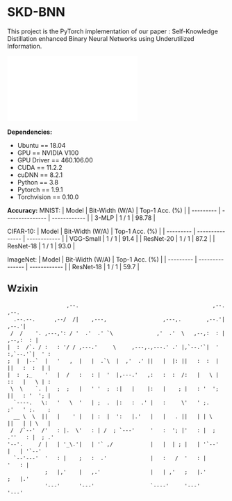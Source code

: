 # SKD-BNN

This project is the PyTorch implementation of our paper : Self-Knowledge Distillation enhanced Binary Neural Networks using Underutilized Information.

![image](Graphical-Abstract.pdf)

**Dependencies:**

- Ubuntu == 18.04
- GPU == NVIDIA V100
- GPU Driver == 460.106.00
- CUDA == 11.2.2
- cuDNN == 8.2.1
- Python == 3.8
- Pytorch == 1.9.1
- Torchvision == 0.10.0

**Accuracy:** 
MNIST:
|   Model   | Bit-Width (W/A) | Top-1 Acc. (%) |
| --------- | --------------- | ------------ |
|   3-MLP   | 1 / 1           | 98.78        |

CIFAR-10:
|   Model   | Bit-Width (W/A) | Top-1 Acc. (%) |
| --------- | --------------- | ------------ |
| VGG-Small | 1 / 1           | 91.4         |
| ResNet-20 | 1 / 1           | 87.2         |
| ResNet-18 | 1 / 1           | 93.0         | 

ImageNet:
|   Model   | Bit-Width (W/A) | Top-1 Acc. (%) |
| --------- | --------------- | ------------ |
| ResNet-18 | 1 / 1           | 59.7         |

<!-- ## Citation

If you find our code useful for your research, please consider citing:

    @article{XXXXXX,
      title={Self-Knowledge Distillation enhanced Binary Neural Networks using Underutilized Information},
      DOI={XXXXXX},
      author={XXXXXX},
      journal={XXXXXX},
      year={XXXXXX},
      month={XXXXXX}
    } -->

## Wzixin

                                                                                        
                       ,--.                                           ,--.         ,--. 
      .--.--.      ,--/  /|    ,---,                  ,---,.        ,--.'|       ,--.'| 
     /  /    '. ,---,': / '  .'  .' `\              ,'  .'  \   ,--,:  : |   ,--,:  : | 
    |  :  /`. / :   : '/ / ,---.'     \     ,---,.,---.' .' |,`--.'`|  ' :,`--.'`|  ' : 
    ;  |  |--`  |   '   ,  |   |  .`\  |  ,'  .' ||   |  |: ||   :  :  | ||   :  :  | | 
    |  :  ;_    '   |  /   :   : |  '  |,---.'   ,:   :  :  /:   |   \ | ::   |   \ | : 
     \  \    `. |   ;  ;   |   ' '  ;  :|   |    |:   |    ; |   : '  '; ||   : '  '; | 
      `----.   \:   '   \  '   | ;  .  |:   :  .' |   :     \'   ' ;.    ;'   ' ;.    ; 
      __ \  \  ||   |    ' |   | :  |  ':   |.'   |   |   . ||   | | \   ||   | | \   | 
     /  /`--'  /'   : |.  \'   : | /  ; `---'     '   :  '; |'   : |  ; .''   : |  ; .' 
    '--'.     / |   | '_\.'|   | '` ,/            |   |  | ; |   | '`--'  |   | '`--'   
      `--'---'  '   : |    ;   :  .'              |   :   /  '   : |      '   : |       
                ;   |,'    |   ,.'                |   | ,'   ;   |.'      ;   |.'       
                '---'      '---'                  `----'     '---'        '---'         
                                                                                        
                                                                                       
